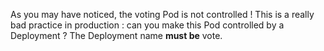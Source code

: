 As you may have noticed, the voting Pod is not controlled !
This is a really bad practice in production :
can you make this Pod controlled by a Deployment ?
The Deployment name **must be** vote.

